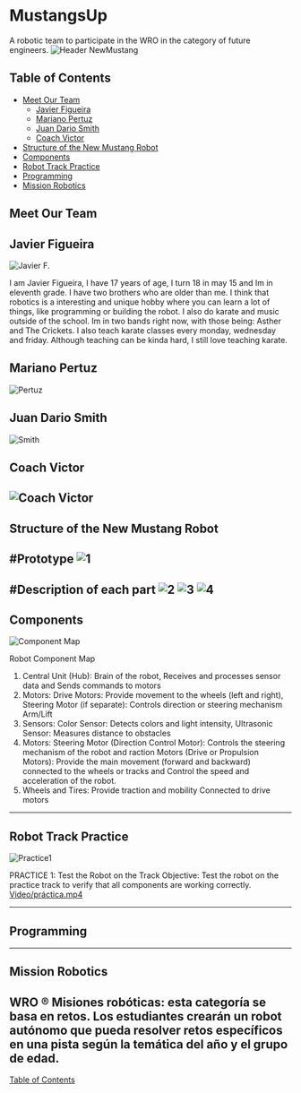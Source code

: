 # MustangsUp
A  robotic team to participate in the WRO in the category of future engineers. 
![Header NewMustang](https://github.com/user-attachments/assets/59eaede0-5096-47ab-885c-95a22dfc39bf)


## Table of Contents
- [Meet Our Team](#meet-our-team)
    - [Javier Figueira](#javier-figueira)
    - [Mariano Pertuz](#mariano-pertuz)
    - [Juan Dario Smith](#juan-dario-smith)
    - [Coach Victor](#coach-victor)
- [Structure of the New Mustang Robot](#structure-of-the-newmustang-robot)
- [Components](#Components)
- [Robot Track Practice](#robot-track-practice)
- [Programming](#programming)
- [Mission Robotics](#mission-robotics)

## Meet Our Team
## Javier Figueira
![Javier F.](https://github.com/user-attachments/assets/6a9762ae-b1dd-430e-a2d1-2f63d37327ef)

I am Javier Figueira, I have 17 years of age, I turn 18 in may 15 and Im in eleventh grade. I have two brothers who are older than me. I think that robotics is a interesting and unique hobby where you can learn a lot of things, like programming or building the robot. I also do karate and music outside of the school. Im in two bands right now, with those being: Asther and The Crickets. I also teach karate classes every monday, wednesday and friday. Although teaching can be kinda hard, I still love teaching karate.
## Mariano Pertuz
![Pertuz](https://github.com/user-attachments/assets/f6ca30c8-7844-49a0-aed9-2b8cb8b34baa)
## Juan Dario Smith
![Smith](https://github.com/user-attachments/assets/f6ca30c8-7844-49a0-aed9-2b8cb8b34baa)
## Coach Victor
![Coach Victor ](https://github.com/user-attachments/assets/582cdc1f-ef37-4b52-9229-0be11581f89d)
----

## Structure of the New Mustang Robot
#Prototype
![1](https://github.com/user-attachments/assets/beb112f1-44ea-499a-a354-d555bb66d4ee)
----

#Description of each part
![2](https://github.com/user-attachments/assets/7b94125f-869d-4422-9496-98545f9f0855)
![3](https://github.com/user-attachments/assets/d462f6f9-b077-46f4-825f-4aca551d3206)
![4](https://github.com/user-attachments/assets/c6d43c53-72da-45ce-9059-8a77321ea373)
----
## Components
![Component Map](https://github.com/user-attachments/assets/7298b296-3010-4794-9217-b49bc0c5412e)

Robot Component Map
1. Central Unit (Hub): Brain of the robot, Receives and processes sensor data and Sends commands to motors
2. Motors: Drive Motors: Provide movement to the wheels (left and right), Steering Motor (if separate): Controls direction or steering mechanism
Arm/Lift 
3. Sensors: Color Sensor: Detects colors and light intensity, Ultrasonic Sensor: Measures distance to obstacles
4. Motors: Steering Motor (Direction Control Motor):
Controls the steering mechanism of the robot and raction Motors (Drive or Propulsion Motors):
Provide the main movement (forward and backward) connected to the wheels or tracks and Control the speed and acceleration of the robot.
5. Wheels and Tires:
Provide traction and mobility
Connected to drive motors
----
 ## Robot Track Practice
![Practice1](https://github.com/user-attachments/assets/2f6b08c6-20e2-46a2-8ba7-7729f4d60b95)

 PRACTICE 1: Test the Robot on the Track
Objective: Test the robot on the practice track to verify that all components are working correctly.
[Video/práctica.mp4](https://youtube.com/shorts/UFMvW3aFJpc?feature=share)

----

## Programming

----
## Mission Robotics
WRO ® Misiones robóticas: esta categoría se basa en retos.  Los estudiantes crearán  un robot autónomo que pueda resolver retos  específicos en una pista según la temática del año y el grupo de edad.
----

[Table of Contents](#table-of-contents)
